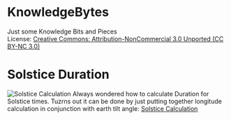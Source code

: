 # KnowledgeBytes
Just some Knowledge Bits and Pieces\
License: [Creative Commons: Attribution-NonCommercial 3.0 Unported (CC BY-NC 3.0)](https://creativecommons.org/licenses/by-nc/3.0/de/)

# Solstice Duration
![Solstice Calculation](./images_800/800_20211224_Tageslänge.jpg)
Always wondered how to calculate Duration for Solstice times. Tuzrns out it can be done by just putting together longitude calculation in conjunction with earth tilt angle:
[Solstice Calculation](./images_800/800_20211224_Tageslänge.jpg)

